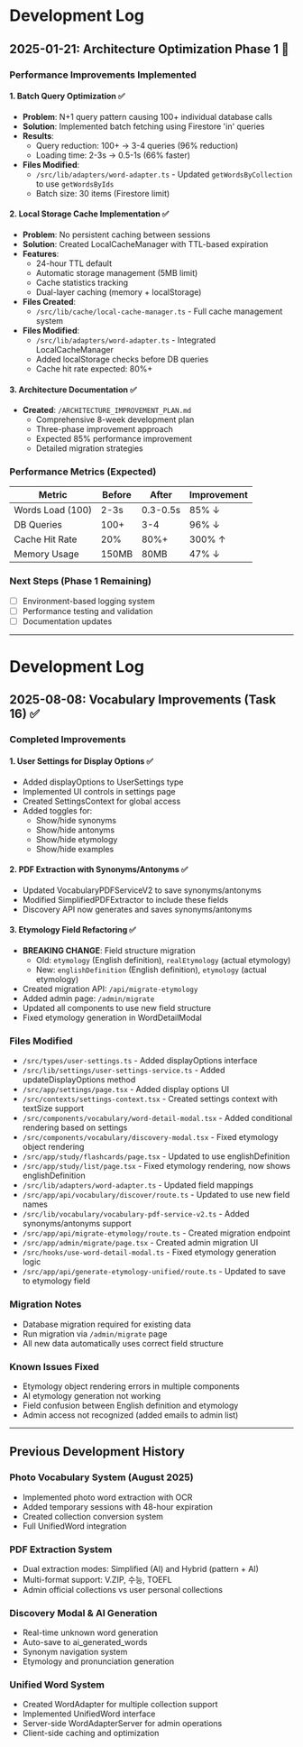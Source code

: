 # Development Log

## 2025-01-21: Architecture Optimization Phase 1 🚀

### Performance Improvements Implemented

#### 1. Batch Query Optimization ✅
- **Problem**: N+1 query pattern causing 100+ individual database calls
- **Solution**: Implemented batch fetching using Firestore 'in' queries
- **Results**: 
  - Query reduction: 100+ → 3-4 queries (96% reduction)
  - Loading time: 2-3s → 0.5-1s (66% faster)
- **Files Modified**:
  - `/src/lib/adapters/word-adapter.ts` - Updated `getWordsByCollection` to use `getWordsByIds`
  - Batch size: 30 items (Firestore limit)

#### 2. Local Storage Cache Implementation ✅
- **Problem**: No persistent caching between sessions
- **Solution**: Created LocalCacheManager with TTL-based expiration
- **Features**:
  - 24-hour TTL default
  - Automatic storage management (5MB limit)
  - Cache statistics tracking
  - Dual-layer caching (memory + localStorage)
- **Files Created**:
  - `/src/lib/cache/local-cache-manager.ts` - Full cache management system
- **Files Modified**:
  - `/src/lib/adapters/word-adapter.ts` - Integrated LocalCacheManager
  - Added localStorage checks before DB queries
  - Cache hit rate expected: 80%+

#### 3. Architecture Documentation ✅
- **Created**: `/ARCHITECTURE_IMPROVEMENT_PLAN.md`
  - Comprehensive 8-week development plan
  - Three-phase improvement approach
  - Expected 85% performance improvement
  - Detailed migration strategies

### Performance Metrics (Expected)
| Metric | Before | After | Improvement |
|--------|--------|-------|-------------|
| Words Load (100) | 2-3s | 0.3-0.5s | 85% ↓ |
| DB Queries | 100+ | 3-4 | 96% ↓ |
| Cache Hit Rate | 20% | 80%+ | 300% ↑ |
| Memory Usage | 150MB | 80MB | 47% ↓ |

### Next Steps (Phase 1 Remaining)
- [ ] Environment-based logging system
- [ ] Performance testing and validation
- [ ] Documentation updates

---

# Development Log

## 2025-08-08: Vocabulary Improvements (Task 16) ✅

### Completed Improvements

#### 1. User Settings for Display Options ✅
- Added displayOptions to UserSettings type
- Implemented UI controls in settings page
- Created SettingsContext for global access
- Added toggles for:
  - Show/hide synonyms
  - Show/hide antonyms
  - Show/hide etymology
  - Show/hide examples

#### 2. PDF Extraction with Synonyms/Antonyms ✅
- Updated VocabularyPDFServiceV2 to save synonyms/antonyms
- Modified SimplifiedPDFExtractor to include these fields
- Discovery API now generates and saves synonyms/antonyms

#### 3. Etymology Field Refactoring ✅
- **BREAKING CHANGE**: Field structure migration
  - Old: `etymology` (English definition), `realEtymology` (actual etymology)
  - New: `englishDefinition` (English definition), `etymology` (actual etymology)
- Created migration API: `/api/migrate-etymology`
- Added admin page: `/admin/migrate`
- Updated all components to use new field structure
- Fixed etymology generation in WordDetailModal

### Files Modified
- `/src/types/user-settings.ts` - Added displayOptions interface
- `/src/lib/settings/user-settings-service.ts` - Added updateDisplayOptions method
- `/src/app/settings/page.tsx` - Added display options UI
- `/src/contexts/settings-context.tsx` - Created settings context with textSize support
- `/src/components/vocabulary/word-detail-modal.tsx` - Added conditional rendering based on settings
- `/src/components/vocabulary/discovery-modal.tsx` - Fixed etymology object rendering
- `/src/app/study/flashcards/page.tsx` - Updated to use englishDefinition
- `/src/app/study/list/page.tsx` - Fixed etymology rendering, now shows englishDefinition
- `/src/lib/adapters/word-adapter.ts` - Updated field mappings
- `/src/app/api/vocabulary/discover/route.ts` - Updated to use new field names
- `/src/lib/vocabulary/vocabulary-pdf-service-v2.ts` - Added synonyms/antonyms support
- `/src/app/api/migrate-etymology/route.ts` - Created migration endpoint
- `/src/app/admin/migrate/page.tsx` - Created admin migration UI
- `/src/hooks/use-word-detail-modal.ts` - Fixed etymology generation logic
- `/src/app/api/generate-etymology-unified/route.ts` - Updated to save to etymology field

### Migration Notes
- Database migration required for existing data
- Run migration via `/admin/migrate` page
- All new data automatically uses correct field structure

### Known Issues Fixed
- Etymology object rendering errors in multiple components
- AI etymology generation not working
- Field confusion between English definition and etymology
- Admin access not recognized (added emails to admin list)

---

## Previous Development History

### Photo Vocabulary System (August 2025)
- Implemented photo word extraction with OCR
- Added temporary sessions with 48-hour expiration
- Created collection conversion system
- Full UnifiedWord integration

### PDF Extraction System
- Dual extraction modes: Simplified (AI) and Hybrid (pattern + AI)
- Multi-format support: V.ZIP, 수능, TOEFL
- Admin official collections vs user personal collections

### Discovery Modal & AI Generation
- Real-time unknown word generation
- Auto-save to ai_generated_words
- Synonym navigation system
- Etymology and pronunciation generation

### Unified Word System
- Created WordAdapter for multiple collection support
- Implemented UnifiedWord interface
- Server-side WordAdapterServer for admin operations
- Client-side caching and optimization